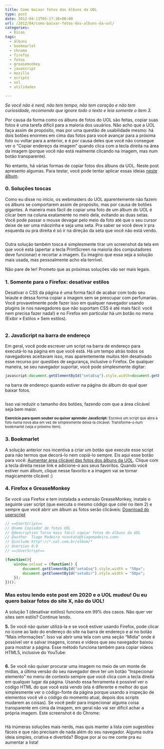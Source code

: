 ```yaml
---
title: Como baixar fotos dos álbuns da UOL
type: post
date: 2012-04-11T05:17:38+00:00
url: /2012/04/como-baixar-fotos-dos-albuns-da-uol/
categories:
  - Dicas
tags:
  - álbuns
  - bookmarlet
  - chrome
  - firefox
  - fotos
  - greasemonkey
  - javascript
  - mozilla
  - scripts
  - uol
  - utilidades

---
```

_Se você não é nerd, não tem tempo, não tem coração e não tem curiosidade, recomendo que ignore todo o texto e leia somente o item 3._

Por causa da forma como os álbuns de fotos do UOL são feitas, copiar suas fotos é uma tarefa difícil para a maioria dos usuários. Não acho que a UOL faça assim de propósito, mas por uma questão de usabilidade mesmo: há dois botões enormes em cima das fotos para você avançar para a próxima foto ou voltar para a anterior, e é por causa deles que você não consegue ver o “Copiar endereço da imagem” quando clica com a tecla direita na área da imagem (porque você não está realmente clicando na imagem, mas num botão transparente).

No entanto, há várias formas de copiar fotos dos álbuns da UOL. Neste post apresento algumas. Para testar, você pode tentar aplicar essas ideias [neste álbum][1].

### 0. Soluções toscas

Como eu disse no início, os webmasters do UOL aparentemente não fazem os álbuns se comportarem assim de propósito, mas por causa de botões gigantes. A maneira mais fácil de copiar uma foto de um álbum do UOL é clicar bem na coluna exatamente no meio dela, evitando as duas setas. Você pode passar o mouse devagar pelo meio da foto até que o seu cursor deixe de ser uma mãozinha e seja uma seta. Pra saber se você deve ir pra esquerda ou pra direita é só ir na direção da seta que você não está vendo.

<a href="http://tiagomadeira.com/2012/04/como-baixar-fotos-dos-albuns-da-uol/a-5/" rel="attachment wp-att-1264"><img src="https://i2.wp.com/tiagomadeira.com/wp-content/uploads/2012/04/a1-650x453.png?resize=604%2C421" alt="" title="a" class="aligncenter size-large wp-image-1264" srcset="https://i1.wp.com/tiagomadeira.com/wp-content/uploads/2012/04/a1.png?resize=650%2C453&ssl=1 650w, https://i1.wp.com/tiagomadeira.com/wp-content/uploads/2012/04/a1.png?resize=300%2C209&ssl=1 300w, https://i1.wp.com/tiagomadeira.com/wp-content/uploads/2012/04/a1.png?w=958&ssl=1 958w" sizes="(max-width: 604px) 100vw, 604px" data-recalc-dims="1" /></a>

Outra solução também tosca é simplesmente tirar um screenshot da tela em que você está (apertar a tecla PrintScreen na maioria dos computadores deve funcionar) e recortar a imagem. Eu imagino que essa seja a solução mais usada, mas pessoalmente acho ela terrível.

Não pare de ler! Prometo que as próximas soluções vão ser mais legais.

### 1. Somente para o Firefox: desativar estilos

Desativar o CSS da página é uma forma fácil de acabar com todo seu leiaute e dessa forma copiar a imagem sem se preocupar com perfumarias. Você provavelmente pode fazer isso em qualquer navegador usando plugins (e nos navegadores que não suportam CSS é até mais fácil: você nem precisa fazer nada!) e no Firefox em particular há um botão no menu (Exibir » Estilos » Sem estilos).

<a href="http://tiagomadeira.com/2012/04/como-baixar-fotos-dos-albuns-da-uol/b-3/" rel="attachment wp-att-1265"><img src="https://i0.wp.com/tiagomadeira.com/wp-content/uploads/2012/04/b1-650x365.png?resize=604%2C339" alt="" title="b" class="aligncenter size-large wp-image-1265" srcset="https://i0.wp.com/tiagomadeira.com/wp-content/uploads/2012/04/b1.png?resize=650%2C365&ssl=1 650w, https://i0.wp.com/tiagomadeira.com/wp-content/uploads/2012/04/b1.png?resize=300%2C168&ssl=1 300w, https://i0.wp.com/tiagomadeira.com/wp-content/uploads/2012/04/b1.png?w=1366&ssl=1 1366w, https://i0.wp.com/tiagomadeira.com/wp-content/uploads/2012/04/b1.png?w=1208&ssl=1 1208w" sizes="(max-width: 604px) 100vw, 604px" data-recalc-dims="1" /></a>

### 2. JavaScript na barra de endereço

Em geral, você pode escrever um script na barra de endereço para executá-lo na página em que você está. Há um tempo atrás todos os navegadores aceitavam isso, mas aparentemente muitos têm desativado esse recurso por questões de segurança, inclusive o Firefox. De qualquer maneira, se seu navegador suportar, você pode simplesmente digitar:

```javascript
javascript:document.getElementById("setaEsq").style.width=document.getElementById("setaDir").style.width="50px";void(0);
```

na barra de endereço quando estiver na página do álbum do qual quer baixar fotos.

<a href="http://tiagomadeira.com/2012/04/como-baixar-fotos-dos-albuns-da-uol/c-3/" rel="attachment wp-att-1266"><img src="https://i0.wp.com/tiagomadeira.com/wp-content/uploads/2012/04/c1-650x240.png?resize=604%2C223" alt="" title="c" class="aligncenter size-large wp-image-1266" srcset="https://i0.wp.com/tiagomadeira.com/wp-content/uploads/2012/04/c1.png?resize=650%2C240&ssl=1 650w, https://i0.wp.com/tiagomadeira.com/wp-content/uploads/2012/04/c1.png?resize=300%2C111&ssl=1 300w, https://i0.wp.com/tiagomadeira.com/wp-content/uploads/2012/04/c1.png?w=1110&ssl=1 1110w" sizes="(max-width: 604px) 100vw, 604px" data-recalc-dims="1" /></a>

Isso vai reduzir o tamanho dos botões, fazendo com que a área clicável seja bem maior.

<small><strong>Exercício para quem souber ou quiser aprender JavaScript:</strong> Escreva um script que abra a foto numa nova aba em vez de simplesmente deixá-la clicável. Transforme-o num bookmarlet (veja o próximo item).</small>

### 3. Bookmarlet

A solução anterior nos incentiva a criar um botão que execute esse script para não termos que decorá-lo nem copiá-lo sempre. Eis aqui esse botão para você: [Aumentar área clicável das fotos dos álbuns da UOL][2]. Clique com a tecla direita nesse link e adicione-o aos seus favoritos. Quando você estiver num álbum, clique nesse favorito e a imagem vai se tornar magicamente clicável :)

### 4. Firefox e GreaseMonkey

Se você usa Firefox e tem instalada a extensão GreaseMonkey, instale o seguinte user script (que executa o mesmo código que colei no item 2) e sempre que você abrir um álbum as fotos serão clicáveis: [Download do userscript][3]

```javascript
// ==UserScript==
// @name Copiador de fotos UOL
// @description Torna mais fácil copiar fotos de álbuns da UOL
// @author  Tiago Madeira <contato@tiagomadeira.com>
// @include http*://*.uol.com.br/album/*
// @version 0.9
// ==/UserScript==

(function(){
    window.onload = (function() {
        document.getElementById("setaEsq").style.width = "50px";
        document.getElementById("setaDir").style.width = "50px";
    });
})();
```

### Mas estou lendo este post em 2020 e o UOL mudou! Ou eu quero baixar fotos do site X, não do UOL!

A solução 1 (desativar estilos) funciona em 99% dos casos. Não quer ver sites sem estilo? Continue lendo.

**5.** Se você não quiser utilizá-la e se você estiver usando Firefox, pode clicar no ícone ao lado do endereço do site na barra de endereço e aí no botão “Mais informações”. Isso vai abrir uma tela com uma seção “Mídia” onde é possível ver e salvar imagens, ícones e vídeos que seu navegador baixou para mostrar a página. Esse método funciona também para copiar vídeos HTML5, inclusive do YouTube:

<a href="http://tiagomadeira.com/2012/04/como-baixar-fotos-dos-albuns-da-uol/e-2/" rel="attachment wp-att-1268"><img src="https://i0.wp.com/tiagomadeira.com/wp-content/uploads/2012/04/e1-650x411.png?resize=604%2C382" alt="" title="e" class="aligncenter size-large wp-image-1268" srcset="https://i2.wp.com/tiagomadeira.com/wp-content/uploads/2012/04/e1.png?resize=650%2C411&ssl=1 650w, https://i2.wp.com/tiagomadeira.com/wp-content/uploads/2012/04/e1.png?resize=300%2C190&ssl=1 300w, https://i2.wp.com/tiagomadeira.com/wp-content/uploads/2012/04/e1.png?w=1124&ssl=1 1124w" sizes="(max-width: 604px) 100vw, 604px" data-recalc-dims="1" /></a>

**6.** Se você não quiser procurar uma imagem no meio de um monte de mídias, a última versão do seu navegador deve ter um botão “Inspecionar elemento” no menu de contexto sempre que você clica com a tecla direita em qualquer lugar da página. Usando essa ferramenta é possível ver o código HTML do que você está vendo (ela é diferente e melhor do que simplesmente ver o código-fonte da página porque usando a inspeção de elementos você vê o código do momento atual, depois dos scripts mudarem as coisas). Se você pedir para inspecionar alguma coisa transparente em cima da imagem, em geral não vai ser difícil achar a própria imagem. Este screenshot é do Chrome:

<a href="http://tiagomadeira.com/2012/04/como-baixar-fotos-dos-albuns-da-uol/f-2/" rel="attachment wp-att-1269"><img src="https://i2.wp.com/tiagomadeira.com/wp-content/uploads/2012/04/f1-650x386.png?resize=604%2C359" alt="" title="f" class="aligncenter size-large wp-image-1269" srcset="https://i2.wp.com/tiagomadeira.com/wp-content/uploads/2012/04/f1.png?resize=650%2C386&ssl=1 650w, https://i2.wp.com/tiagomadeira.com/wp-content/uploads/2012/04/f1.png?resize=300%2C178&ssl=1 300w, https://i2.wp.com/tiagomadeira.com/wp-content/uploads/2012/04/f1.png?w=948&ssl=1 948w" sizes="(max-width: 604px) 100vw, 604px" data-recalc-dims="1" /></a>

Há inúmeras soluções mais nerds, mas quis manter a lista com sugestões fáceis e que não precisam de nada além do seu navegador. Alguma outra ideia simples, criativa e divertida? Blogue por aí ou me conte pra eu aumentar a lista!

 [1]: http://educacao.uol.com.br/album/2012/04/04/protesto-de-professores-da-rede-municipal-de-sao-paulo.htm
 [2]: javascript:document.getElementById("setaEsq").style.width=document.getElementById("setaDir").style.width="50px";void(0);
 [3]: http://tiagomadeira.com/wp-content/uploads/2012/04/fotosuol.user.js

